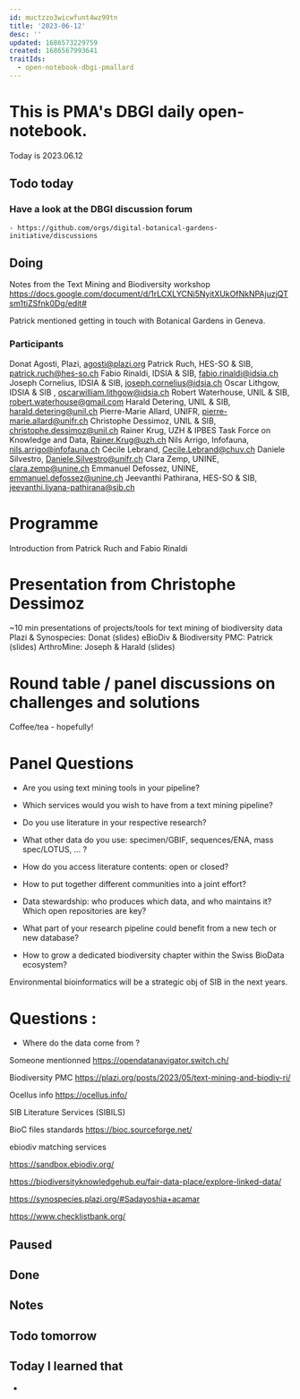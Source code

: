 ```yaml
---
id: muctzzo3wicwfunt4wz99tn
title: '2023-06-12'
desc: ''
updated: 1686573229759
created: 1686567993641
traitIds:
  - open-notebook-dbgi-pmallard
---
```



# This is PMA's DBGI daily open-notebook.

Today is 2023.06.12

## Todo today

### Have a look at the DBGI discussion forum
    - https://github.com/orgs/digital-botanical-gardens-initiative/discussions
###
###

## Doing

Notes from the Text Mining and Biodiversity workshop
https://docs.google.com/document/d/1rLCXLYCNi5NyitXUkOfNkNPAjuzjQTsm1tiZSfnk0Dg/edit#



Patrick mentioned getting in touch with Botanical Gardens in Geneva.


### Participants

Donat Agosti, Plazi, agosti@plazi.org 
Patrick Ruch, HES-SO & SIB, patrick.ruch@hes-so.ch 
Fabio Rinaldi, IDSIA & SIB, fabio.rinaldi@idsia.ch 
Joseph Cornelius, IDSIA & SIB, joseph.cornelius@idsia.ch 
Oscar Lithgow, IDSIA & SIB	, oscarwilliam.lithgow@idsia.ch 
Robert Waterhouse, UNIL & SIB, robert.waterhouse@gmail.com 
Harald Detering, UNIL & SIB, harald.detering@unil.ch 
Pierre-Marie Allard, UNIFR, pierre-marie.allard@unifr.ch 
Christophe Dessimoz, UNIL & SIB, christophe.dessimoz@unil.ch 
Rainer Krug, UZH & IPBES Task Force on Knowledge and Data, Rainer.Krug@uzh.ch
Nils Arrigo, Infofauna, nils.arrigo@infofauna.ch 
Cécile Lebrand, Cecile.Lebrand@chuv.ch 
Daniele Silvestro, Daniele.Silvestro@unifr.ch 
Clara Zemp, UNINE, clara.zemp@unine.ch 
Emmanuel Defossez, UNINE, emmanuel.defossez@unine.ch 
Jeevanthi Pathirana, HES-SO & SIB, jeevanthi.liyana-pathirana@sib.ch 




# Programme

Introduction from Patrick Ruch and Fabio Rinaldi

# Presentation from Christophe Dessimoz

~10 min presentations of projects/tools for text mining of biodiversity data
Plazi & Synospecies: Donat (slides)
eBioDiv & Biodiversity PMC: Patrick (slides)
ArthroMine: Joseph & Harald (slides)

# Round table / panel discussions on challenges and solutions 

Coffee/tea - hopefully! 


# Panel Questions

- Are you using text mining tools in your pipeline?



- Which services would you wish to have from a text mining pipeline?

- Do you use literature in your respective research?

- What other data do you use: specimen/GBIF, sequences/ENA, mass spec/LOTUS, … ?

- How do you access literature contents: open or closed?

- How to put together different communities into a joint effort?

- Data stewardship: who produces which data, and who maintains it? Which open repositories are key?

- What part of your research pipeline could benefit from a new tech or new database?

- How to grow a dedicated biodiversity chapter within the Swiss BioData ecosystem?



Environmental bioinformatics will be a strategic obj of SIB in the next years.

# Questions :

- Where do the data come from ?

Someone mentionned 
https://opendatanavigator.switch.ch/

Biodiversity PMC
https://plazi.org/posts/2023/05/text-mining-and-biodiv-ri/


Ocellus info
https://ocellus.info/


SIB Literature Services (SIBILS)

BioC files standards
https://bioc.sourceforge.net/

ebiodiv matching services

https://sandbox.ebiodiv.org/

https://biodiversityknowledgehub.eu/fair-data-place/explore-linked-data/

https://synospecies.plazi.org/#Sadayoshia+acamar



https://www.checklistbank.org/







## Paused

## Done

## Notes

## Todo tomorrow

###
###
###


## Today I learned that

-